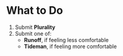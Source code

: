 # What to Do

1. Submit **Plurality**
2. Submit one of:
    - **Runoff**, if feeling less comfortable
    - **Tideman**, if feeling more comfortable